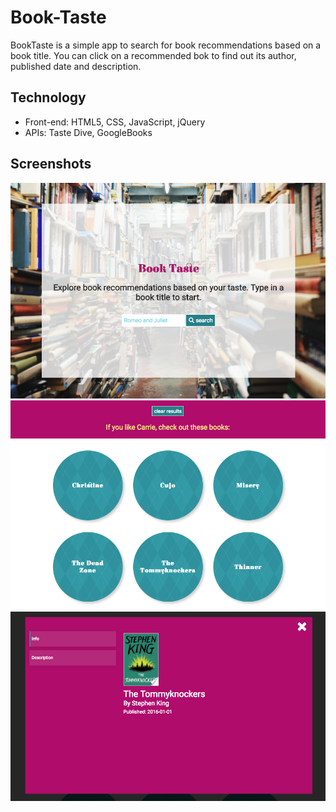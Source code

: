 # Book-Taste
BookTaste is a simple app to search for book recommendations based on a book title. You can click on a recommended bok to find out its author, published date and description.

## Technology
* Front-end: HTML5, CSS, JavaScript, jQuery
* APIs: Taste Dive, GoogleBooks

## Screenshots
![Hero](/img/hero-screenshot.png)
![Recommendations](/img/recommendations-screenshot.png)
![lightbox](/img/lightbox-screenshot.png)
